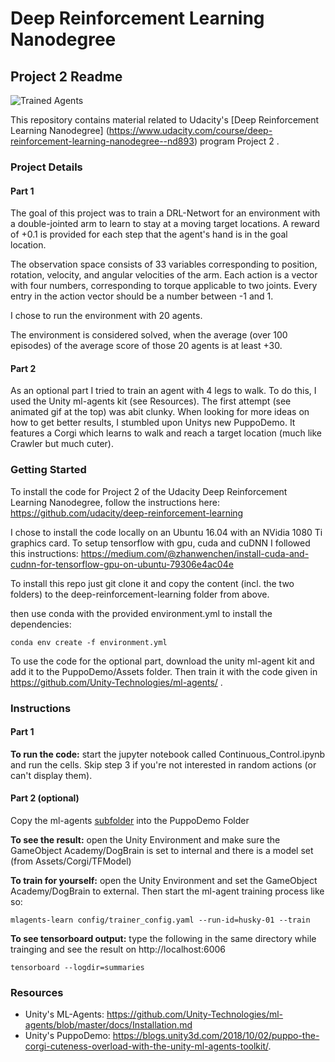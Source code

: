 [//]: # (Image References)

[image1]: https://user-images.githubusercontent.com/10624937/43851024-320ba930-9aff-11e8-8493-ee547c6af349.gif "Trained Agent"


# Deep Reinforcement Learning Nanodegree
## Project 2 Readme

![Trained Agents][image1]

This repository contains material related to Udacity's [Deep Reinforcement Learning Nanodegree] (https://www.udacity.com/course/deep-reinforcement-learning-nanodegree--nd893) program Project 2 .  


### Project Details
#### Part 1
The goal of this project was to train a DRL-Networt for an environment with a double-jointed arm to learn to stay at a moving target locations. A reward of +0.1 is provided for each step that the agent's hand is in the goal location.

The observation space consists of 33 variables corresponding to position, rotation, velocity, and angular velocities of the arm. Each action is a vector with four numbers, corresponding to torque applicable to two joints. Every entry in the action vector should be a number between -1 and 1.

I chose to run the environment with 20 agents.

The environment is considered solved, when the average (over 100 episodes) of the average score of those 20 agents is at least +30.


#### Part 2
As an optional part I tried to train an agent with 4 legs to walk. To do this, I used the Unity ml-agents kit (see Resources). The first attempt (see animated gif at the top) was abit clunky. When looking for more ideas on how to get better results, I stumbled upon Unitys new PuppoDemo. It features a Corgi which learns to walk and reach a target location (much like Crawler but much cuter).


### Getting Started
To install the code for Project 2 of the Udacity Deep Reinforcement Learning Nanodegree, follow the instructions here: https://github.com/udacity/deep-reinforcement-learning

I chose to install the code locally on an Ubuntu 16.04 with an NVidia 1080 Ti graphics card. To setup tensorflow with gpu, cuda and cuDNN I followed this instructions:
https://medium.com/@zhanwenchen/install-cuda-and-cudnn-for-tensorflow-gpu-on-ubuntu-79306e4ac04e

To install this repo just git clone it and copy the content (incl. the two folders) to the deep-reinforcement-learning folder from above.

then use conda with the provided environment.yml to install the dependencies:
```
conda env create -f environment.yml
```

To use the code for the optional part, download the unity ml-agent kit and add it to the PuppoDemo/Assets folder. Then train it with the code given in https://github.com/Unity-Technologies/ml-agents/ .

### Instructions
#### Part 1
**To run the code:** start the jupyter notebook called Continuous_Control.ipynb and run the cells. Skip step 3 if you're not interested in random actions (or can't display them).
#### Part 2 (optional)
Copy the ml-agents [subfolder](https://github.com/Unity-Technologies/ml-agents/blob/master/docs/Installation.md) into the PuppoDemo Folder

**To see the result:** open the Unity Environment and make sure the GameObject Academy/DogBrain is set to internal and there is a model set (from Assets/Corgi/TFModel)

**To train for yourself:** open the Unity Environment and set the GameObject Academy/DogBrain to external. Then start the ml-agent training process like so:
```
mlagents-learn config/trainer_config.yaml --run-id=husky-01 --train
```
**To see tensorboard output:** type the following in the same directory while trainging and see the result on http://localhost:6006
```
tensorboard --logdir=summaries
```

### Resources
- Unity's ML-Agents: https://github.com/Unity-Technologies/ml-agents/blob/master/docs/Installation.md
- Unity's PuppoDemo: https://blogs.unity3d.com/2018/10/02/puppo-the-corgi-cuteness-overload-with-the-unity-ml-agents-toolkit/.
